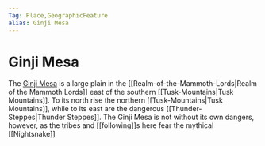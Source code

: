 ```yaml
---
Tag: Place,GeographicFeature
alias: Ginji Mesa
---
```

# Ginji Mesa
The [Ginji Mesa](https://pathfinderwiki.com/wiki/Ginji_Mesa) is a large plain in the [[Realm-of-the-Mammoth-Lords|Realm of the Mammoth Lords]] east of the southern [[Tusk-Mountains|Tusk Mountains]]. To its north rise the northern [[Tusk-Mountains|Tusk Mountains]], while to its east are the dangerous [[Thunder-Steppes|Thunder Steppes]]. The Ginji Mesa is not without its own dangers, however, as the tribes and [[following]]s here fear the mythical [[Nightsnake]]